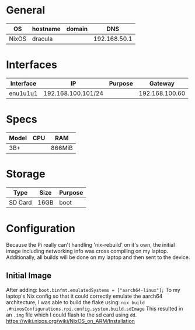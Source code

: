 
# General

| OS    | hostname | domain | DNS          |
| ----- | -------- | ------ | ------------ |
| NixOS | dracula  |        | 192.168.50.1 |
# Interfaces

| Interface | IP                 | Purpose | Gateway        |
| --------- | ------------------ | ------- | -------------- |
| enu1u1u1  | 192.168.100.101/24 |         | 192.168.100.60 |
# Specs

| Model | CPU | RAM    |
| ----- | --- | ------ |
| 3B+   |     | 866MiB |
# Storage

| Type    | Size | Purpose |
| ------- | ---- | ------- |
| SD Card | 16GB | boot    |

# Configuration

Because the Pi really can't handling 'nix-rebuild' on it's own, the initial image including networking info was cross compiling on my laptop. Additionally, all builds will be done on my laptop and then sent to the device.

## Initial Image

After adding:
`boot.binfmt.emulatedSystems = ["aarch64-linux"];`
To my laptop's Nix config so that it could correctly emulate the aarch64 architecture, I was able to build the flake using: 
`nix build .#nixosConfigurations.rpi.config.system.build.sdImage`
This resulted in an `.img` file which I could flash to the sd card using `dd`. 
https://wiki.nixos.org/wiki/NixOS_on_ARM/Installation

# 